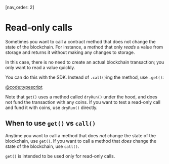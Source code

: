 [nav_order: 2]

# Read-only calls

Sometimes you want to call a contract method that does not change the state of the blockchain. For instance, a method that only _reads_ a value from storage and returns it without making any changes to storage.

In this case, there is no need to create an actual blockchain transaction; you only want to read a value quickly.

You can do this with the SDK. Instead of `.call()`ing the method, use `.get()`:

[@code:typescript](./packages/fuel-gauge/src/contract.test.ts#typedoc:Contract-read-only-call)

Note that `get()` uses a method called `dryRun()` under the hood, and does not fund the transaction with any coins. If you want to test a read-only call and fund it with coins, use `dryRun()` directly.

## When to use `get()` vs `call()`

Anytime you want to call a method that does _not_ change the state of the blockchain, use `get()`. If you want to call a method that _does_ change the state of the blockchain, use `call()`.

`get()` is intended to be used only for read-only calls.
